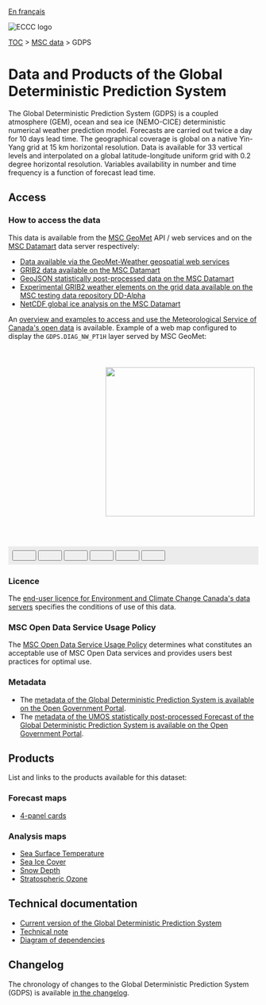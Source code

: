 [En français](readme_gdps_fr.md)

![ECCC logo](../../img_eccc-logo.png)

[TOC](../../readme_en.md) > [MSC data](../readme_en.md) > GDPS


# Data and Products of the Global Deterministic Prediction System

The Global Deterministic Prediction System (GDPS) is a coupled atmosphere (GEM), ocean and sea ice (NEMO-CICE) deterministic numerical weather prediction model. Forecasts are carried out twice a day for 10 days lead time. The geographical coverage is global on a native Yin-Yang grid at 15 km horizontal resolution. Data is available for 33 vertical levels and interpolated on a global latitude-longitude uniform grid with 0.2 degree horizontal resolution. Variables availability in number and time frequency is a function of forecast lead time.

## Access

### How to access the data

This data is available from the [MSC GeoMet](../../msc-geomet/readme_en.md) API / web services and on the [MSC Datamart](../../msc-datamart/readme_en.md) data server respectively:

* [Data available via the GeoMet-Weather geospatial web services](readme_gdps-geomet_en.md)
* [GRIB2 data available on the MSC Datamart](readme_gdps-datamart_en.md)
* [GeoJSON statistically post-processed data on the MSC Datamart](readme_gdps-statpostproc-datamart_en.md)
* [Experimental GRIB2 weather elements on the grid data available on the MSC testing data repository DD-Alpha](readme_gdps-datamart-alpha_en.md)
* [NetCDF global ice analysis on the MSC Datamart](readme_gdps-ice-anal-datamart_en.md)

An [overview and examples to access and use the Meteorological Service of Canada's open data](../../usage/readme_en.md) is available. Example of a web map configured to display the `GDPS.DIAG_NW_PT1H` layer served by MSC GeoMet:

<div id="map" style="height: 400px; position: relative">
  <div id="legend-popup">
  <div id="legend-popup-content">
    <img id="legend-img" src="https://geo.weather.gc.ca/geomet?SERVICE=WMS&VERSION=1.3.0&SLD_VERSION=1.1.0&REQUEST=GetLegendGraphic&FORMAT=image/png&LAYER=GDPS.DIAG_NW_PT1H&STYLE=&TRANSPARENT=true"/>
  </div>
</div>
</div>
<div id="controller" role="group" aria-label="Animation controls" style="background: #ececec; padding: 0.5rem;">
  <button id="fast-backward" class="btn btn-primary btn-sm" type="button"><i class="fa fa-fast-backward" style="padding: 0rem 1rem"></i></button>
  <button id="step-backward" class="btn btn-primary btn-sm" type="button"><i class="fa fa-step-backward" style="padding: 0rem 1rem"></i></button>
  <button id="play-pause" class="btn btn-primary btn-sm" type="button"><i class="fa fa-play" style="padding: 0rem 1rem"></i></button>
  <button id="step-forward" class="btn btn-primary btn-sm" type="button"><i class="fa fa-step-forward" style="padding: 0rem 1rem"></i></button>
  <button id="fast-forward" class="btn btn-primary btn-sm" type="button"><i class="fa fa-fast-forward" style="padding: 0rem 1rem"></i></button>
  <button id="exportmap" class="btn btn-primary btn-sm" type="button"><i class="fa fa-download" style="padding: 0rem 1rem"></i></button>
  <a id="image-download" download="msc-geomet_web-map_export.png"></a>
  <span id="info" style="padding-left: 0.5rem;cursor: pointer;"></span>
</div>

### Licence

The [end-user licence for Environment and Climate Change Canada's data servers](../../licence/readme_en.md) specifies the conditions of use of this data.

### MSC Open Data Service Usage Policy

The [MSC Open Data Service Usage Policy](../../usage-policy/readme_en.md) determines what constitutes an acceptable use of MSC Open Data services and provides users best practices for optimal use.

### Metadata

* The [metadata of the Global Deterministic Prediction System is available on the Open Government Portal](https://open.canada.ca/data/en/dataset/c041e79a-914a-5a4e-a485-9cbc506195df).
* The [metadata of the UMOS statistically post-processed Forecast of the Global Deterministic Prediction System is available on the Open Government Portal](https://open.canada.ca/data/en/dataset/7c1070fd-af7d-40fe-9e78-49d2962f0bbc).

## Products

List and links to the products available for this dataset:

### Forecast maps

* [4-panel cards](https://meteo.gc.ca/model_forecast/global_e.html)

### Analysis maps

* [Sea Surface Temperature](https://weather.gc.ca/data/analysis/351_100.gif)
* [Sea Ice Cover](https://weather.gc.ca/data/analysis/350_100.gif)
* [Snow Depth](https://weather.gc.ca/data/analysis/352_100.gif)
* [Stratospheric Ozone](https://woudc.org/data/products/)

## Technical documentation

* [Current version of the Global Deterministic Prediction System](https://collaboration.cmc.ec.gc.ca/cmc/cmoi/product_guide/docs/tech_specifications/tech_specifications_GDPS_e.pdf)
* [Technical note](https://collaboration.cmc.ec.gc.ca/cmc/cmoi/product_guide/docs/tech_notes/technote_gdps_e.pdf)
* [Diagram of dependencies](https://collaboration.cmc.ec.gc.ca/cmc/cmos/public_doc/msc-data/nwep-dependency-diagrams/system_GDPS_en.svg)


## Changelog

The chronology of changes to the Global Deterministic Prediction System (GDPS) is available [in the changelog](changelog_gdps_en.md).

<style>
  #legend-img {
    margin: 0px;
    height:300px;
  }
  #legend-popup {
    position: absolute;
    top: 40px;
    right: 8px;
    z-index: 2;
  }
  .legend-switch{
    top: 8px;
    right: .5em;
  }
  .ol-touch .legend-switch {
    top: 80px;
  }
</style>

<link rel="stylesheet" href="https://cdn.jsdelivr.net/npm/ol@v7.3.0/ol.css" type="text/css"/>
<script src="https://cdn.polyfill.io/v2/polyfill.min.js?features=requestAnimationFrame,Element.prototype.classList,URL"></script>
<script src="https://cdn.jsdelivr.net/npm/ol@v7.3.0/dist/ol.js"></script>
<script src="https://cdnjs.cloudflare.com/ajax/libs/FileSaver.js/1.3.3/FileSaver.min.js"></script>
<script>
    function isIE() {
      return window.navigator.userAgent.match(/(MSIE|Trident)/);
    }
    var head = document.getElementsByTagName('head')[0];
    var js = document.createElement("script");
    js.type = "text/javascript";
    if (isIE())
    {
        js.src = "../../../js/gdps_ie.js";
        document.getElementById("controller").setAttribute("hidden", true);
    }
    else
    {
        js.src = "../../../js/gdps.js";
    }
    head.appendChild(js);
</script>
